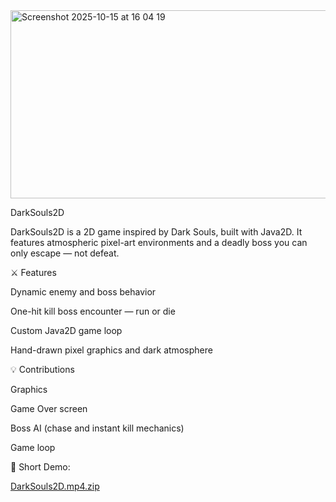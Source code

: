 <img width="687" height="301" alt="Screenshot 2025-10-15 at 16 04 19" src="https://github.com/user-attachments/assets/46ccc32c-55df-4638-b740-0fa62b9f74f2" />

DarkSouls2D

DarkSouls2D is a 2D game inspired by Dark Souls, built with Java2D. It features atmospheric pixel-art environments and a deadly boss you can only escape — not defeat.

⚔️ Features

Dynamic enemy and boss behavior

One-hit kill boss encounter — run or die

Custom Java2D game loop

Hand-drawn pixel graphics and dark atmosphere

💡 Contributions

Graphics

Game Over screen

Boss AI (chase and instant kill mechanics)

Game loop

 🔴 Short Demo:

[DarkSouls2D.mp4.zip](https://github.com/user-attachments/files/22928926/DarkSouls2D.mp4.zip)

